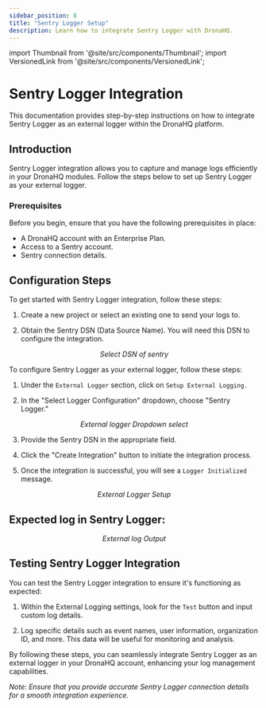 ```yaml
---
sidebar_position: 8
title: "Sentry Logger Setup"
description: Learn how to integrate Sentry Logger with DronaHQ.
---
```


import Thumbnail from '@site/src/components/Thumbnail';
import VersionedLink from '@site/src/components/VersionedLink';

# Sentry Logger Integration

This documentation provides step-by-step instructions on how to integrate Sentry Logger as an external logger within the DronaHQ platform.

## Introduction

Sentry Logger integration allows you to capture and manage logs efficiently in your DronaHQ modules. Follow the steps below to set up Sentry Logger as your external logger.

### Prerequisites

Before you begin, ensure that you have the following prerequisites in place:

- A DronaHQ account with an Enterprise Plan.
- Access to a Sentry account.
- Sentry connection details.

## Configuration Steps

To get started with Sentry Logger integration, follow these steps:

1. Create a new project or select an existing one to send your logs to.

2. Obtain the Sentry DSN (Data Source Name). You will need this DSN to configure the integration.

<figure>
  <Thumbnail src="/img/external-logger/dsn-sentry.png" alt="Select DSN of sentry" width='100%'/>
  <figcaption align="center"><i>Select DSN of sentry</i></figcaption>
</figure>


To configure Sentry Logger as your external logger, follow these steps:

1. Under the `External Logger` section, click on `Setup External Logging.`

2. In the "Select Logger Configuration" dropdown, choose "Sentry Logger."

<figure>
  <Thumbnail src="/img/external-logger/dropdown-logger.png" alt="External logger Dropdown select" width='100%'/>
  <figcaption align="center"><i>External logger Dropdown select</i></figcaption>
</figure>

3. Provide the Sentry DSN in the appropriate field.

4. Click the "Create Integration" button to initiate the integration process.

5. Once the integration is successful, you will see a `Logger Initialized` message.

<figure>
  <Thumbnail src="/img/external-logger/external-logger-setup.png" alt="External Logger Setup" width='100%'/>
  <figcaption align="center"><i>External Logger Setup</i></figcaption>
</figure>

## Expected log in Sentry Logger:

<figure>
  <Thumbnail src="/img/external-logger/output-sentry.png" alt="External log Output" width='100%'/>
  <figcaption align = "center"><i>External log Output</i></figcaption>
</figure>

## Testing Sentry Logger Integration

You can test the Sentry Logger integration to ensure it's functioning as expected:

1. Within the External Logging settings, look for the `Test` button and input custom log details.

2. Log specific details such as event names, user information, organization ID, and more. This data will be useful for monitoring and analysis.

By following these steps, you can seamlessly integrate Sentry Logger as an external logger in your DronaHQ account, enhancing your log management capabilities.

*Note: Ensure that you provide accurate Sentry Logger connection details for a smooth integration experience.*
